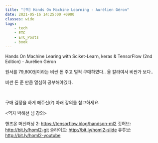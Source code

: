 ```yaml
---
title: "[책] Hands On Machine Learning - Aurélien Géron"
date: 2021-05-16 14:25:00 +0900
classes: wide
tags:
    - tech
    - ETC
    - ETC_Posts
    - book
---
```


Hands On Machine Learing with Sciket-Learn, keras & TensorFlow (2nd Edition) - Aurélien Géron

원서를 79,800원이라는 비싼 돈 주고 덜컥 구매하였다.. 올 칼라여서 비싼가 보다..

비싼 돈 준 만큼 열심히 공부해야겠다.

<br>

구매 결정을 하게 해주신(?) 아래 강의를 참고하세요.

<역자 박해선 님 강의>

핸즈온 머신러닝 2: https://tensorflow.blog/handson-ml2
깃허브: http://bit.ly/homl2-git
슬라이드: http://bit.ly/homl2-slide 
유튜브: http://bit.ly/homl2-youtube

